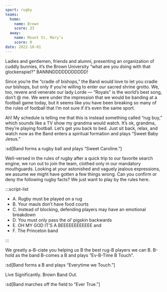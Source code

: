 ```yaml
---
sport: rugby
teams:
  home:
    name: Brown
    score: 33
  away:
    name: Mount St. Mary’s
    score: 0
date: 2022-10-01
---
```


Ladies and gentlemen, friends and alumni, presenting an organization of cuddly bunnies, it’s the Brown University “what are you doing with that glockenspiel?” BANNNDDDDDDDDDDD!

Since you’re the “cradle of bishops,” the Band would love to let you cradle _our_ bishops, but only if you’re willing to enter our sacred shrine grotto. We, too, revere and venerate our lady Lorde — “Royals” is the world’s best song, don’t @ me. We were under the impression that we would be banding at a football game today, but it seems like you have been breaking so many of the rules of football that I’m not sure if it’s even the same sport.

Ah! My schedule is telling me that this is instead something called “rug buy,” which sounds like a TV show my grandma would watch. It’s ok, grandma, they’re playing football. Let’s get you back to bed. Just sit back, relax, and watch now as the Band enters a spiritual formation and plays “Sweet Baby Jesus.”

:sd[Band forms a rugby ball and plays “Sweet Caroline.”]

Well-versed in the rules of rugby after a quick trip to our favorite search engine, we run out to join the team, clothed only in our mandatory mouthguards. Looking at your astonished and vaguely jealous expressions, we assume we might have gotten a few things wrong. Can you confirm or deny the following rugby facts? We just want to play by the rules here.

:::script-list

- A. Rugby must be played on a rug
- B. Your mauls don’t have food courts
- C. Instead of blocking, defending players may have an emotional breakdown
- D. You must only pass the ol’ pigskin backwards
- E. OH MY GOD IT’S A BEEEEEEEEEEEE and
- F. The Princeton band

:::

We greatly a-B-ciate you helping us B the best rug-B players we can B. B-hold as the band B-comes a B and plays “Ev-B-Time B Touch”.

:sd[Band forms a B and plays “Everytime we Touch.”]

Live Significantly. Brown Band Out.

:sd[Band marches off the field to “Ever True.”]

